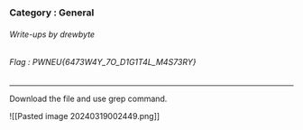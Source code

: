 ### Category : General
###### Write-ups by drewbyte
###### Flag : PWNEU{6473W4Y_7O_D1G1T4L_M4S73RY}
---

Download the file and use grep command.

![[Pasted image 20240319002449.png]]

